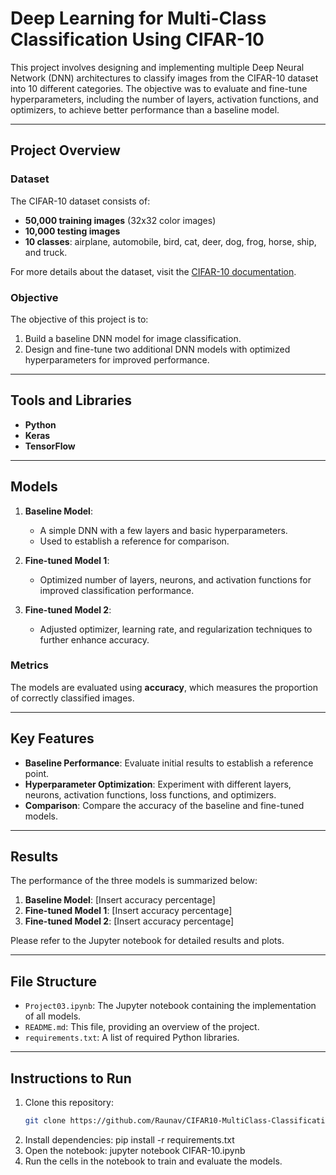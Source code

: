 # Deep Learning for Multi-Class Classification Using CIFAR-10

This project involves designing and implementing multiple Deep Neural Network (DNN) architectures to classify images from the CIFAR-10 dataset into 10 different categories. The objective was to evaluate and fine-tune hyperparameters, including the number of layers, activation functions, and optimizers, to achieve better performance than a baseline model.

---

## Project Overview

### Dataset
The CIFAR-10 dataset consists of:
- **50,000 training images** (32x32 color images)
- **10,000 testing images**
- **10 classes**: airplane, automobile, bird, cat, deer, dog, frog, horse, ship, and truck.

For more details about the dataset, visit the [CIFAR-10 documentation](https://www.cs.toronto.edu/~kriz/cifar.html).

### Objective
The objective of this project is to:
1. Build a baseline DNN model for image classification.
2. Design and fine-tune two additional DNN models with optimized hyperparameters for improved performance.

---

## Tools and Libraries
- **Python**
- **Keras**
- **TensorFlow**

---

## Models

1. **Baseline Model**:
   - A simple DNN with a few layers and basic hyperparameters.
   - Used to establish a reference for comparison.

2. **Fine-tuned Model 1**:
   - Optimized number of layers, neurons, and activation functions for improved classification performance.

3. **Fine-tuned Model 2**:
   - Adjusted optimizer, learning rate, and regularization techniques to further enhance accuracy.

### Metrics
The models are evaluated using **accuracy**, which measures the proportion of correctly classified images.

---

## Key Features
- **Baseline Performance**: Evaluate initial results to establish a reference point.
- **Hyperparameter Optimization**: Experiment with different layers, neurons, activation functions, loss functions, and optimizers.
- **Comparison**: Compare the accuracy of the baseline and fine-tuned models.

---

## Results
The performance of the three models is summarized below:
1. **Baseline Model**: [Insert accuracy percentage]
2. **Fine-tuned Model 1**: [Insert accuracy percentage]
3. **Fine-tuned Model 2**: [Insert accuracy percentage]

Please refer to the Jupyter notebook for detailed results and plots.

---

## File Structure
- `Project03.ipynb`: The Jupyter notebook containing the implementation of all models.
- `README.md`: This file, providing an overview of the project.
- `requirements.txt`: A list of required Python libraries.

---

## Instructions to Run

1. Clone this repository:
   ```bash
   git clone https://github.com/Raunav/CIFAR10-MultiClass-Classification.git
2. Install dependencies:
   pip install -r requirements.txt
3. Open the notebook:
   jupyter notebook CIFAR-10.ipynb
4. Run the cells in the notebook to train and evaluate the models.

   
